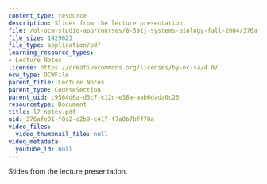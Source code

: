 ```yaml
---
content_type: resource
description: Slides from the lecture presentation.
file: /ol-ocw-studio-app/courses/8-591j-systems-biology-fall-2004/376afe01f8c2c2b9c417f7a0b7bff78a_l7_notes.pdf
file_size: 1429623
file_type: application/pdf
learning_resource_types:
- Lecture Notes
license: https://creativecommons.org/licenses/by-nc-sa/4.0/
ocw_type: OCWFile
parent_title: Lecture Notes
parent_type: CourseSection
parent_uid: c9564d6a-d5c7-c12c-e38a-aab6dada0c26
resourcetype: Document
title: l7_notes.pdf
uid: 376afe01-f8c2-c2b9-c417-f7a0b7bff78a
video_files:
  video_thumbnail_file: null
video_metadata:
  youtube_id: null
---
```

Slides from the lecture presentation.